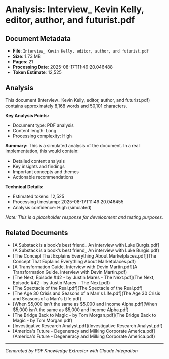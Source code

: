# Analysis: Interview_ Kevin Kelly, editor, author, and futurist.pdf

## Document Metadata
- **File**: `Interview_ Kevin Kelly, editor, author, and futurist.pdf`
- **Size**: 1.73 MB
- **Pages**: 21
- **Processing Date**: 2025-08-17T11:49:20.046488
- **Token Estimate**: 12,525

## Analysis

This document (Interview_ Kevin Kelly, editor, author, and futurist.pdf) contains approximately 8,168 words and 50,101 characters.

**Key Analysis Points:**
- Document type: PDF analysis
- Content length: Long
- Processing complexity: High

**Summary:**
This is a simulated analysis of the document. In a real implementation, this would contain:
- Detailed content analysis
- Key insights and findings
- Important concepts and themes
- Actionable recommendations

**Technical Details:**
- Estimated tokens: 12,525
- Processing timestamp: 2025-08-17T11:49:20.046455
- Analysis confidence: High (simulated)

*Note: This is a placeholder response for development and testing purposes.*

## Related Documents

- [A Substack is a book’s best friend_ An interview with Luke Burgis.pdf](A Substack is a book’s best friend_ An interview with Luke Burgis.pdf)
- [The Concept That Explains Everything About Marketplaces.pdf](The Concept That Explains Everything About Marketplaces.pdf)
- [A Transformation Guide. Interview with Devin Martin.pdf](A Transformation Guide. Interview with Devin Martin.pdf)
- [The Next, Episode #42 - by Justin Mares - The Next.pdf](The Next, Episode #42 - by Justin Mares - The Next.pdf)
- [The Spectacle of the Real.pdf](The Spectacle of the Real.pdf)
- [The Age 30 Crisis and Seasons of a Man's Life.pdf](The Age 30 Crisis and Seasons of a Man's Life.pdf)
- [When $5,000 isn't the same as $5,000 and Income Alpha.pdf](When $5,000 isn't the same as $5,000 and Income Alpha.pdf)
- [The Bridge Back to Magic - by Tom Morgan.pdf](The Bridge Back to Magic - by Tom Morgan.pdf)
- [Investigative Research Analyst.pdf](Investigative Research Analyst.pdf)
- [America's Future - Degeneracy and Milking Corporate America.pdf](America's Future - Degeneracy and Milking Corporate America.pdf)

---
*Generated by PDF Knowledge Extractor with Claude Integration*